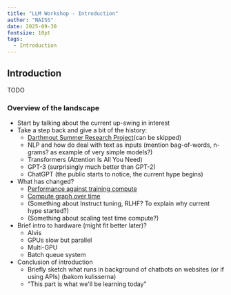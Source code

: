 ```yaml
---
title: "LLM Workshop - Introduction"
author: "NAISS"
date: 2025-09-30
fontsize: 10pt
tags:
  - Introduction
---
```


## Introduction
TODO

### Overview of the landscape
- Start by talking about the current up-swing in interest
- Take a step back and give a bit of the history:
    - [Darthmout Summer Research Project](http://jmc.stanford.edu/articles/dartmouth/dartmouth.pdf)(can be skipped)
    - NLP and how do deal with text as inputs (mention bag-of-words, n-grams? as example of very simple models?)
    - Transformers (Attention Is All You Need)
    - GPT-3 (surprisingly much better than GPT-2)
    - ChatGPT (the public starts to notice, the current hype begins)
- What has changed?
    - [Performance against training compute](https://ourworldindata.org/grapher/ai-performance-knowledge-tests-vs-training-computation)
    - [Compute graph over time](https://ourworldindata.org/grapher/artificial-intelligence-training-computation?time=2015-03-17..latest&country=Pandemonium+%28morse%29~Predictive+Coding+NN~LSTM~Neural+LM~NPLM~Hierarchical+LM~KN-LM~SB-LM~RNN+LM~LSTM+LM~DistBelief+NNLM~RNN%2Bweight+noise%2Bdynamic+eval~RCTM~RNTN~Word2Vec+%28large%29~TransE~RNNsearch-50*~Large+regularized+LSTM~Seq2Seq+LSTM~SPN-4%2BKN5~SNM-skip~genCNN+%2B+dyn+eval~Search-Proven+Best+LSTM~LSTM-Char-Large~Variational+%28untied+weights%2C+MC%29+LSTM+%28Large%29~Named+Entity+Recognition+model~Part-of-sentence+tagging+model~VD-RHN~GNMT~Pointer+Sentinel-LSTM+%28medium%29~Zoneout+%2B+Variational+LSTM+%28WT2%29~VD-LSTM%2BREAL+Large~BIDAF~NAS+with+base+8+and+shared+embeddings~MoE-Multi~Transformer+%282017%29~ConvS2S+%28ensemble+of+8+models%29~AWD-LSTM+-+3-layer+LSTM+%28tied%29+%2B+continuous+cache+pointer+%28WT2%29~EI-REHN-1000D~GL-LWGC-AWD-MoS-LSTM+%2B+dynamic+evaluation+%28WT2%29~ISS~AWD-LSTM%2BWT%2BCache%2BIOG+%28WT2%29~Fraternal+dropout+%2B+AWD-LSTM+3-layer+%28WT2%29~AWD-LSTM-MoS+%2B+dynamic+evaluation+%28WT2%2C+2017%29~2-layer-LSTM%2BDeep-Gradient-Compression~ULM-FiT~QRNN~ENAS~4+layer+QRNN+%28h%3D2500%29~LSTM+%28Hebbian%2C+Cache%2C+MbPA%29~Dropout-LSTM%2BNoise%28Bernoulli%29+%28WT2%29~aLSTM%28depth-2%29%2BRecurrentPolicy+%28WT2%29~DARTS~Big+Transformer+for+Back-Translation~%28ensemble%29%3A+AWD-LSTM-DOC+%28fin%29+%C3%97+5+%28WT2%29~Transformer+%2B+Simple+Recurrent+Unit~LSTM%2BNeuralCache~Transformer+%28Adaptive+Input+Embeddings%29+WT103~BERT-Large~TrellisNet~Mesh-TensorFlow+Transformer+2.9B+%28translation%29~Mesh-TensorFlow+Transformer+4.9B+%28language%29~Fine-tuned-AWD-LSTM-DOC+%28fin%29~Multi-cell+LSTM~Transformer-XL+%28257M%29~GPT-2+%281.5B%29~SciBERT~FAIRSEQ+Adaptive+Inputs~Cross-lingual+alignment~WeNet+%28Penn+Treebank%29~BERT-Large-CAS+%28PTB%2BWT2%2BWT103%29~AWD-LSTM-DRILL+%2B+dynamic+evaluation%E2%80%A0+%28WT2%29~XLNet~Transformer-XL+Large+%2B+Phrase+Induction~AWD-LSTM+%2B+MoS+%2B+Partial+Shuffled~Tensorized+Transformer+%28257M%29~RoBERTa+Large~Megatron-BERT~Megatron-LM+%288.3B%29~DistilBERT~T5-11B~T5-3B~Base+LM+%2B+kNN+LM+%2B+Continuous+Cache~XLM-RoBERTa~CamemBERT~Sandwich+Transformer~Transformer-XL+DeFINE+%28141M%29~MMLSTM~Meena~TaLK+Convolution~ALBERT-xxlarge~Turing-NLG~Feedback+Transformer~TransformerXL+%2B+spectrum+control~Tensor-Transformer%281core%29%2BPN+%28WT103%29~ELECTRA~ATLAS~UnifiedQA~NAS%2BESS+%28156M%29~GPT-3+175B+%28davinci%29~GShard+%28dense%29~DeLighT~ERNIE-GEN+%28large%29~LUKE~mT5-XXL~GBERT-Large~German+ELECTRA+Large~KEPLER~CPM-Large~DensePhrases~CT-MoS+%28WT2%29~ERNIE-Doc+%28247M%29~Switch~SRU%2B%2B+Large~Generative+BST~PLUG~ByT5-XXL~EMDR~DeBERTa~Adaptive+Input+Transformer+%2B+RD~ERNIE+3.0~Codex~Jurassic-1-Jumbo~XLMR-XXL~FLAN+137B~PermuteFormer~PLATO-XL~Megatron-Turing+NLG+530B~Yuan+1.0~T0-XXL~base+LM%2BGNN%2BkNN~S4~CodeT5-base~Gopher+%28280B%29~GLaM~Contriever~XGLM-7.5B~ERNIE+3.0+Titan~InstructGPT+175B~AlphaCode~RETRO-7B~GPT-NeoX-20B~LaMDA~ST-MoE~PolyCoder~Segatron-XL+large%2C+M%3D384+%2B+HCP~Chinchilla~PaLM+%28540B%29~Sparse+all-MLP~OPT-175B~UL2~DITTO~Minerva+%28540B%29~CodeT5-large~NLLB~BLOOM-176B~AlexaTM+20B~GLM-130B~BlenderBot+3~Flan-PaLM+540B~Flan-T5+11B~U-PaLM+%28540B%29~Mogrifier+RLSTM+%28WT2%29~Fusion+in+Encoder~GPT-3.5~Hybrid+H3-2.7B~LLaMA-65B~Falcon-40B~PanGu-%CE%A3~BloombergGPT~Incoder-6.7B~StarCoder~PaLM+2~InternLM~Claude+2~Llama+2-70B~Llama+2-7B~Jais~Falcon-180B~FinGPT-13B~CODEFUSION+%28Python%29~Skywork-13B~Yi-34B~Grok-1~Nemotron-3-8B~Inflection-2~Qwen-72B~Llama+Guard~Qwen1.5-72B~MegaScale+%28Production%29~Mistral+Large~Aramco+Metabrain+AI~Inflection-2.5~DBRX~Llama+3-70B~Qwen2-72B~Nemotron-4+340B~DeepSeek-Coder-V2+236B~Llama+3.1-405B~Mistral+Large+2~AFM-on-device~AFM-server~Qwen2.5-72B~Doubao-pro~Hunyuan-Large~Llama+3.3~EXAONE+3.5+32B~DeepSeek-V3~DeepSeek-R1~QwQ-32B~GPT-1~QT-Opt~iGPT-L~iGPT-XL~CLIP+%28ViT+L%2F14%40336px%29~M6-T~ALIGN~Zidong+Taichu~Swin+Transformer+V2+%28SwinV2-G%29~N%C3%9CWA~Flamingo~Gato~BEIT-3~PaLI~Galactica~VALL-E~BLIP-2+%28Q-Former%29~GPT-4~LLaVA~InstructBLIP~ONE-PEACE~Amazon+Titan~ChatGLM3-6B~LLaVA+1.5~CogVLM-17B~GPT-4+Turbo~MultiBand+Diffusion~SPHINX+%28Llama+2+13B%29~Volcano+13B~Gemini+1.0+Pro~Gemini+1.0+Ultra~CogAgent~FunSearch~Gemini+1.5+Pro~Claude+3+Opus~MM1-30B~Reka+Core~GPT-4o~OpenVLA~Claude+3.5+Sonnet~GPT-4o+mini~Grok-2~NVLM-D+72B~NVLM-H+72B~NVLM-X+72B~Amazon+Nova+Pro~Grok-3~Claude+3.7+Sonnet)
    - (Something about Instruct tuning, RLHF? To explain why current hype started?)
    - (Something about scaling test time compute?)
- Brief intro to hardware (might fit better later)?
    - Alvis
    - GPUs slow but parallel
    - Multi-GPU
    - Batch queue system
- Conclusion of introduction
    - Briefly sketch what runs in background of chatbots on websites (or if using APIs) (bakom kulisserna)
    - "This part is what we'll be learning today"
